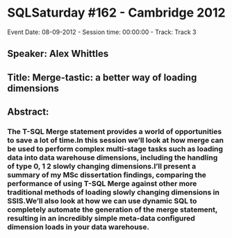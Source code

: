 # SQLSaturday #162 - Cambridge 2012
Event Date: 08-09-2012 - Session time: 00:00:00 - Track: Track 3
## Speaker: Alex Whittles
## Title: Merge-tastic: a better way of loading dimensions
## Abstract:
### The T-SQL Merge statement provides a world of opportunities to save a lot of time.In this session we’ll look at how merge can be used to perform complex multi-stage tasks such as loading data into data warehouse dimensions, including the handling of type 0, 1  2 slowly changing dimensions.I’ll present a summary of my MSc dissertation findings, comparing the performance of using T-SQL Merge against other more traditional methods of loading slowly changing dimensions in SSIS.We’ll also look at how we can use dynamic SQL to completely automate the generation of the merge statement, resulting in an incredibly simple meta-data configured dimension loads in your data warehouse.
